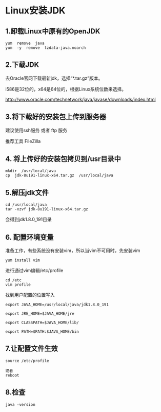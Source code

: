 # Linux安装JDK



## 1.卸载Linux中原有的OpenJDK

```shell
yum  remove  java
yum  -y  remove  tzdata-java.noarch
```



## 2.下载JDK

去Oracle官网下载最新jdk，选择“*.tar.gz”版本。

i586是32位的，x64是64位的，根据Linux系统位数来选择。

http://www.oracle.com/technetwork/java/javase/downloads/index.html



## 3.将下载好的安装包上传到服务器

建议使用ssh服务 或者 ftp 服务

推荐工具  FileZilla

 

## 4. 将上传好的安装包拷贝到/usr目录中

```shell
mkdir  /usr/local/java
cp  jdk-8u191-linux-x64.tar.gz  /usr/local/java
```



## 5.解压jdk文件

```shell
cd /usr/local/java
tar -xzvf jdk-8u191-linux-x64.tar.gz
```

会得到jdk1.8.0_191目录



## 6. 配置环境变量

准备工作，有些系统没有安装vim，所以当vim不可用时，先安装vim

```shell
yum install vim
```

进行通过vim编辑/etc/profile

```shell
cd /etc
vim profile
```

找到用户配置的位置写入

```shell
export JAVA_HOME=/usr/local/java/jdk1.8.0_191

export JRE_HOME=$JAVA_HOME/jre

export CLASSPATH=$JAVA_HOME/lib/

export PATH=$PATH:$JAVA_HOME/bin
```



## 7.让配置文件生效

```shell
source /etc/profile

或者
reboot 
```



## 8.检查

```shell
java -version
```

